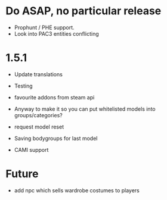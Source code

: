 # Do ASAP, no particular release

+ Prophunt / PHE support.
+ Look into PAC3 entities conflicting

# 1.5.1

+ Update translations
+ Testing

+ favourite addons from steam api
+ Anyway to make it so you can put whitelisted models into groups/categories?
+ request model reset

+ Saving bodygroups for last model

+ CAMI support

# Future

+ add npc which sells wardrobe costumes to players
